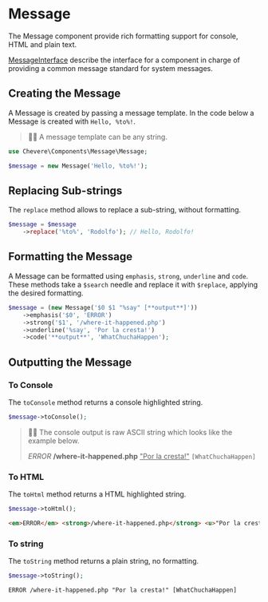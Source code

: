 # Message

The Message component provide rich formatting support for console, HTML and plain text.

[MessageInterface](../reference/Chevere/Interfaces/Message/MessageInterface.md) describe the interface for a component in charge of providing a common message standard for system messages.

## Creating the Message

A Message is created by passing a message template. In the code below a Message is created with `Hello, %to%!`.

> 👍🏾 A message template can be any string.

```php
use Chevere\Components\Message\Message;

$message = new Message('Hello, %to%!');
```

## Replacing Sub-strings

The `replace` method allows to replace a sub-string, without formatting.

```php
$message = $message
    ->replace('%to%', 'Rodolfo'); // Hello, Rodolfo!
```

## Formatting the Message

A Message can be formatted using `emphasis`, `strong`, `underline` and `code`. These methods take a `$search` needle and replace it with `$replace`, applying the desired formatting. 

```php
$message = (new Message('$0 $1 "%say" [**output**]'))
    ->emphasis('$0', 'ERROR')
    ->strong('$1', '/where-it-happened.php')
    ->underline('%say', 'Por la cresta!')
    ->code('**output**', 'WhatChuchaHappen');
```

## Outputting the Message

### To Console

The `toConsole` method returns a console highlighted string.

```php
$message->toConsole();
```
> 👍🏾 The console output is raw ASCII string which looks like the example below.
> 
> <em>ERROR</em> <strong>/where-it-happened.php</strong> <u>"Por la cresta!"</u> <code>[WhatChuchaHappen]</code>

### To HTML

The `toHtml` method returns a HTML highlighted string.

```php
$message->toHtml();
```

```html
<em>ERROR</em> <strong>/where-it-happened.php</strong> <u>"Por la cresta!"</u> <code>[WhatChuchaHappen]</code>
```

### To string

The `toString` method returns a plain string, no formatting.

```php
$message->toString();
```

```txt
ERROR /where-it-happened.php "Por la cresta!" [WhatChuchaHappen]
```